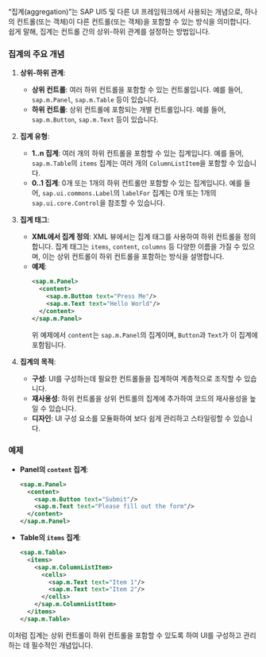 “집계(aggregation)”는 SAP UI5 및 다른 UI 프레임워크에서 사용되는 개념으로, 하나의 컨트롤(또는 객체)이 다른 컨트롤(또는 객체)을 포함할 수 있는 방식을 의미합니다. 쉽게 말해, 집계는 컨트롤 간의 상위-하위 관계를 설정하는 방법입니다.

### 집계의 주요 개념

1. **상위-하위 관계**:
   - **상위 컨트롤**: 여러 하위 컨트롤을 포함할 수 있는 컨트롤입니다. 예를 들어, `sap.m.Panel`, `sap.m.Table` 등이 있습니다.
   - **하위 컨트롤**: 상위 컨트롤에 포함되는 개별 컨트롤입니다. 예를 들어, `sap.m.Button`, `sap.m.Text` 등이 있습니다.

2. **집계 유형**:
   - **1..n 집계**: 여러 개의 하위 컨트롤을 포함할 수 있는 집계입니다. 예를 들어, `sap.m.Table`의 `items` 집계는 여러 개의 `ColumnListItem`을 포함할 수 있습니다.
   - **0..1 집계**: 0개 또는 1개의 하위 컨트롤만 포함할 수 있는 집계입니다. 예를 들어, `sap.ui.commons.Label`의 `labelFor` 집계는 0개 또는 1개의 `sap.ui.core.Control`을 참조할 수 있습니다.

3. **집계 태그**:
   - **XML에서 집계 정의**: XML 뷰에서는 집계 태그를 사용하여 하위 컨트롤을 정의합니다. 집계 태그는 `items`, `content`, `columns` 등 다양한 이름을 가질 수 있으며, 이는 상위 컨트롤이 하위 컨트롤을 포함하는 방식을 설명합니다.
   - **예제**:
     ```xml
     <sap.m.Panel>
       <content>
         <sap.m.Button text="Press Me"/>
         <sap.m.Text text="Hello World"/>
       </content>
     </sap.m.Panel>
     ```
     위 예제에서 `content`는 `sap.m.Panel`의 집계이며, `Button`과 `Text`가 이 집계에 포함됩니다.

4. **집계의 목적**:
   - **구성**: UI를 구성하는데 필요한 컨트롤들을 집계하여 계층적으로 조직할 수 있습니다.
   - **재사용성**: 하위 컨트롤을 상위 컨트롤의 집계에 추가하여 코드의 재사용성을 높일 수 있습니다.
   - **디자인**: UI 구성 요소를 모듈화하여 보다 쉽게 관리하고 스타일링할 수 있습니다.

### 예제

- **Panel의 `content` 집계**:
  ```xml
  <sap.m.Panel>
    <content>
      <sap.m.Button text="Submit"/>
      <sap.m.Text text="Please fill out the form"/>
    </content>
  </sap.m.Panel>
  ```

- **Table의 `items` 집계**:
  ```xml
  <sap.m.Table>
    <items>
      <sap.m.ColumnListItem>
        <cells>
          <sap.m.Text text="Item 1"/>
          <sap.m.Text text="Item 2"/>
        </cells>
      </sap.m.ColumnListItem>
    </items>
  </sap.m.Table>
  ```

이처럼 집계는 상위 컨트롤이 하위 컨트롤을 포함할 수 있도록 하여 UI를 구성하고 관리하는 데 필수적인 개념입니다.